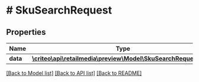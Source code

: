 # # SkuSearchRequest

## Properties

Name | Type | Description | Notes
------------ | ------------- | ------------- | -------------
**data** | [**\criteo\api\retailmedia\preview\Model\SkuSearchRequestBody**](SkuSearchRequestBody.md) |  |

[[Back to Model list]](../../README.md#models) [[Back to API list]](../../README.md#endpoints) [[Back to README]](../../README.md)
